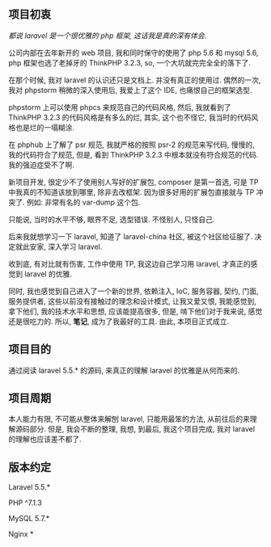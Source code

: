 ## 项目初衷

*都说 laravel 是一个很优雅的 php 框架, 这话我是真的深有体会.*

公司内部在去年新开的 web 项目, 我和同时保守的使用了 php 5.6 和 mysql 5.6, php 框架也选了老掉牙的 ThinkPHP 3.2.3, so, 一个大坑就完完全全的落下了.

在那个时候, 我对 laravel 的认识还只是文档上. 并没有真正的使用过. 偶然的一次, 我对 phpstorm 稍微的深入使用后, 我爱上了这个 IDE, 也痛恨自己的框架选型.

phpstorm 上可以使用 phpcs 来规范自己的代码风格, 然后, 我就看到了 ThinkPHP 3.2.3 的代码风格是有多么的烂, 其实, 这个也不怪它, 我当时的代码风格也是烂的一塌糊涂.

在 phphub 上了解了 psr 规范, 我就严格的按照 psr-2 的规范来写代码, 慢慢的, 我的代码符合了规范, 但是, 看到 ThinkPHP 3.2.3 中根本就没有符合规范的代码. 我的强迫症受不了啊.

新项目开发, 很定少不了使用别人写好的扩展包, composer 是第一首选, 可是 TP 中我真的不知道该放到哪里, 除非去改框架. 因为很多好用的扩展包直接就与 TP 冲突了. 例如: 非常有名的 var-dump 这个包.

只能说, 当时的水平不够, 眼界不足, 选型错误. 不怪别人, 只怪自己.

后来我就想学习一下 laravel, 知道了 laravel-china 社区, 被这个社区给征服了. 决定就此安家, 深入学习 laravel.

收到底, 有对比就有伤害, 工作中使用 TP, 我这边自己学习用 laravel, 才真正的感觉到 laravel 的优雅.

同时, 我也感觉到自己进入了一个新的世界, 依赖注入, IoC, 服务容器, 契约, 门面, 服务提供者, 这些以前没有接触过的理念和设计模式, 让我又爱又恨, 我能感觉到, 拿下他们, 我的技术水平和思想, 应该能提高很多, 但是, 啃下他们对于我来说, 感觉还是很吃力的. 所以, **笔记**, 成为了我最好的工具. 由此, 本项目正式成立.

## 项目目的

通过阅读 laravel 5.5.* 的源码, 来真正的理解 laravel 的优雅是从何而来的.

## 项目周期

本人能力有限, 不可能从整体来解刨 laravel, 只能用最笨的方法, 从前往后的来理解源码部分. 但是, 我会不断的整理, 我想, 到最后, 我这个项目完成, 我对 laravel 的理解也应该差不都了.

## 版本约定

Laravel 5.5.*

PHP ^7.1.3

MySQL 5.7.*

Nginx *

